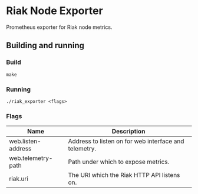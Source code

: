 # Riak Node Exporter

Prometheus exporter for Riak node metrics.

## Building and running

### Build

```
make
```

### Running

```
./riak_exporter <flags>
```

### Flags

Name                                       | Description
-------------------------------------------|--------------------------------------------------------------------------------------------------
web.listen-address                         | Address to listen on for web interface and telemetry.
web.telemetry-path                         | Path under which to expose metrics.
riak.uri                                   | The URI which the Riak HTTP API listens on.
